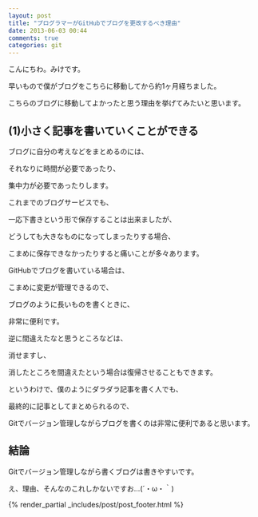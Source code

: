 ```yaml
---
layout: post
title: "プログラマーがGitHubでブログを更改するべき理由"
date: 2013-06-03 00:44
comments: true
categories: git
---
```


こんにちわ。みけです。

早いもので僕がブログをこちらに移動してから約1ヶ月経ちました。

こちらのブログに移動してよかったと思う理由を挙げてみたいと思います。

(1)小さく記事を書いていくことができる
---

ブログに自分の考えなどをまとめるのには、

それなりに時間が必要であったり、

集中力が必要であったりします。


これまでのブログサービスでも、

一応下書きという形で保存することは出来ましたが、

どうしても大きなものになってしまったりする場合、

こまめに保存できなかったりすると痛いことが多々あります。


GitHubでブログを書いている場合は、

こまめに変更が管理できるので、

ブログのように長いものを書くときに、

非常に便利です。


逆に間違えたなと思うところなどは、

消せますし、

消したところを間違えたという場合は復帰させることもできます。


というわけで、僕のようにダラダラ記事を書く人でも、

最終的に記事としてまとめられるので、

Gitでバージョン管理しながらブログを書くのは非常に便利であると思います。


結論
---

Gitでバージョン管理しながら書くブログは書きやすいです。

え、理由、そんなのこれしかないですお…(´・ω・｀)



{% render_partial _includes/post/post_footer.html %}

